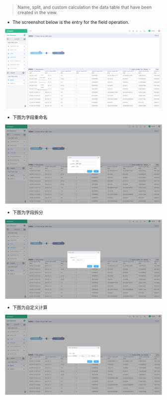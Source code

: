 > Name, split, and custom calculation the data table that have been created in the view.

* The screenshot below is the entry for the field operation.

![](/assets/word.png)

* 下图为字段重命名

![](/assets/word_rename.png)

* 下图为字段拆分

![](/assets/word-split.png)

* 下图为自定义计算

![](/assets/word-calculate.png)

